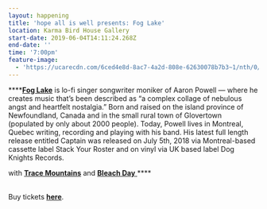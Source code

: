```yaml
---
layout: happening
title: 'hope all is well presents: Fog Lake'
location: Karma Bird House Gallery
start-date: 2019-06-04T14:11:24.268Z
end-date: ''
time: '7:00pm'
feature-image:
  - 'https://ucarecdn.com/6ced4e8d-8ac7-4a2d-808e-62630078b7b3~1/nth/0/'
---
```

****[**Fog Lake**](https://foglake.bandcamp.com) is lo-fi singer songwriter moniker of Aaron Powell — where he creates music that’s been described as “a complex collage of nebulous angst and heartfelt nostalgia.” Born and raised on the island province of Newfoundland, Canada and in the small rural town of Glovertown (populated by only about 2000 people). Today, Powell lives in Montreal, Quebec writing, recording and playing with his band. His latest full length release entitled Captain was released on July 5th, 2018 via Montreal-based cassette label Stack Your Roster and on vinyl via UK based label Dog Knights Records.

with [**Trace Mountains**](tracemountains.bandcamp.com) and [**Bleach Day** ](https://bleachday.bandcamp.com)****

\
Buy tickets [**here**](https://l.facebook.com/l.php?u=https%3A%2F%2Ffoglake.bandcamp.com%2F%3Ffbclid%3DIwAR0H4AbMZi4eXk22-7V3ytZ9hHw5_t9g00rC5YHCfouczPmjq_x_99Qmx80&h=AT0_bo0aeI5N9bSev0PoacUXERmd5pon0RYZ6zVDvPDTYEUxAC_27lGIycuZkcq67IVbKhsPWHH99pUrSquPx1TSMrksI7W5tAaipPkhwVcIYrmuS1jh7-THkTCVSUGP-_I5QK0).
